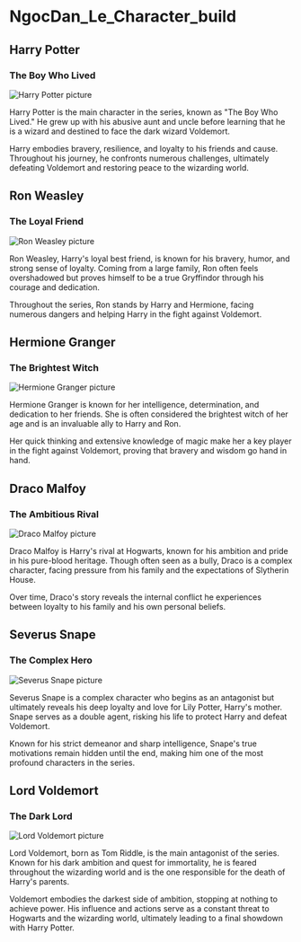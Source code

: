 # NgocDan_Le_Character_build

## Harry Potter

### The Boy Who Lived

![Harry Potter picture](images/Harry.png)

Harry Potter is the main character in the series, known as "The Boy Who Lived." He grew up with his abusive aunt and uncle before learning that he is a wizard and destined to face the dark wizard Voldemort.

Harry embodies bravery, resilience, and loyalty to his friends and cause. Throughout his journey, he confronts numerous challenges,
ultimately defeating Voldemort and restoring peace to the wizarding world.

## Ron Weasley

### The Loyal Friend

![Ron Weasley picture](images/Ron.png)

Ron Weasley, Harry's loyal best friend, is known for his bravery, humor, and strong sense of loyalty. Coming from a large family, Ron often feels overshadowed but proves himself to be a true Gryffindor through his courage and dedication.

Throughout the series, Ron stands by Harry and Hermione, facing numerous dangers and helping Harry in the fight against Voldemort.

## Hermione Granger

### The Brightest Witch

![Hermione Granger picture](images/Hermione.png)

Hermione Granger is known for her intelligence, determination, and dedication to her friends. She is often considered the brightest witch of her age and is an invaluable ally to Harry and Ron.

Her quick thinking and extensive knowledge of magic make her a key player in the fight against Voldemort, proving that bravery and wisdom
go hand in hand.

## Draco Malfoy

### The Ambitious Rival

![Draco Malfoy picture](images/Draco.png)

Draco Malfoy is Harry's rival at Hogwarts, known for his ambition and pride in his pure-blood heritage. Though often seen as a bully, Draco is a complex character, facing pressure from his family and the expectations of Slytherin House.

Over time, Draco's story reveals the internal conflict he experiences between loyalty to his family and his own personal beliefs.

## Severus Snape

### The Complex Hero

![Severus Snape picture](images/Snape.png)

Severus Snape is a complex character who begins as an antagonist but ultimately reveals his deep loyalty and love for Lily Potter, Harry's
mother. Snape serves as a double agent, risking his life to protect Harry and defeat Voldemort.

Known for his strict demeanor and sharp intelligence, Snape's true motivations remain hidden until the end, making him one of the most profound characters in the series.

## Lord Voldemort

### The Dark Lord

![Lord Voldemort picture](images/Voldemort.png)

Lord Voldemort, born as Tom Riddle, is the main antagonist of the series. Known for his dark ambition and quest for immortality, he is feared throughout the wizarding world and is the one responsible for the death of Harry's parents.

Voldemort embodies the darkest side of ambition, stopping at nothing to achieve power. His influence and actions serve as a constant threat to Hogwarts and the wizarding world, ultimately leading to a final showdown with Harry Potter.
